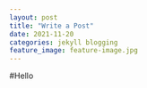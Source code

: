 ```yaml
---
layout: post
title: "Write a Post"
date: 2021-11-20
categories: jekyll blogging
feature_image: feature-image.jpg
---
```


#Hello 
